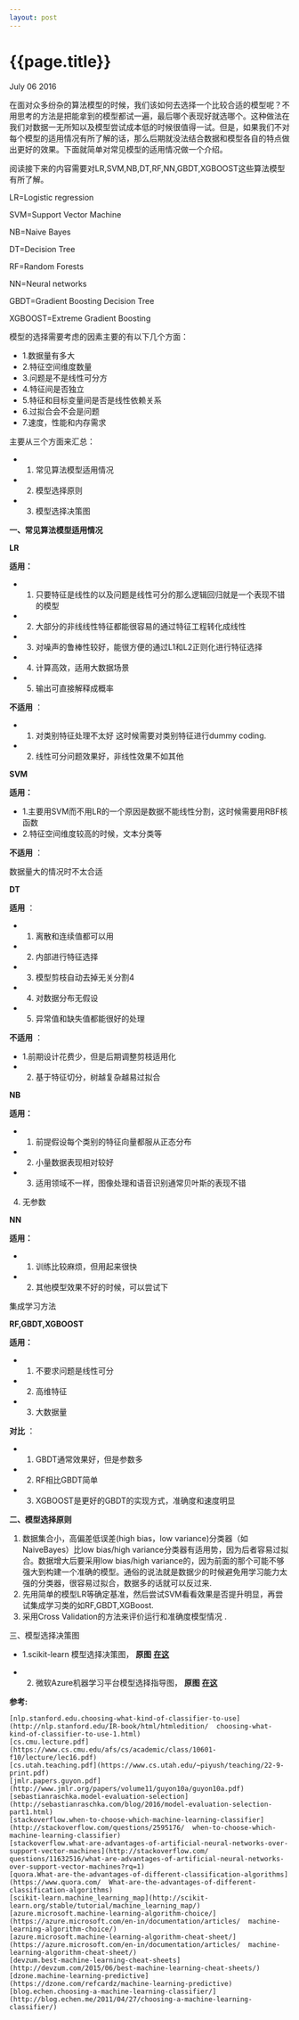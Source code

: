 ```yaml
---
layout: post
---
```


{{page.title}}
=====
<p class="meta">July 06 2016</p>

在面对众多纷杂的算法模型的时候，我们该如何去选择一个比较合适的模型呢？不用思考的方法是把能拿到的模型都试一遍，最后哪个表现好就选哪个。这种做法在我们对数据一无所知以及模型尝试成本低的时候很值得一试。但是，如果我们不对每个模型的适用情况有所了解的话，那么后期就没法结合数据和模型各自的特点做出更好的效果。下面就简单对常见模型的适用情况做一个介绍。

阅读接下来的内容需要对LR,SVM,NB,DT,RF,NN,GBDT,XGBOOST这些算法模型有所了解。

LR=Logistic regression

SVM=Support Vector Machine

NB=Naive Bayes

DT=Decision Tree

RF=Random Forests

NN=Neural networks

GBDT=Gradient Boosting Decision Tree

XGBOOST=Extreme Gradient Boosting

模型的选择需要考虑的因素主要的有以下几个方面：  

 - 1.数据量有多大   
 - 2.特征空间维度数量   
 - 3.问题是不是线性可分方   
 - 4.特征间是否独立   
 - 5.特征和目标变量间是否是线性依赖关系   
 - 6.过拟合会不会是问题   
 - 7.速度，性能和内存需求   

主要从三个方面来汇总：

 - 1. 常见算法模型适用情况
 - 2. 模型选择原则
 - 3. 模型选择决策图

**一、常见算法模型适用情况**

**LR**

**适用：**

 - 1. 只要特征是线性的以及问题是线性可分的那么逻辑回归就是一个表现不错的模型   
 - 2. 大部分的非线线性特征都能很容易的通过特征工程转化成线性   
 - 3. 对噪声的鲁棒性较好，能很方便的通过L1和L2正则化进行特征选择   
 - 4. 计算高效，适用大数据场景   
 - 5. 输出可直接解释成概率   

**不适用** ：

 - 1. 对类别特征处理不太好 这时候需要对类别特征进行dummy coding.   
 - 2. 线性可分问题效果好，非线性效果不如其他   

**SVM**

**适用：**

 - 1.主要用SVM而不用LR的一个原因是数据不能线性分割，这时候需要用RBF核函数   
 - 2.特征空间维度较高的时候，文本分类等   

**不适用** ：

数据量大的情况时不太合适

**DT**

**适用** ：

 - 1. 离散和连续值都可以用   
 - 2. 内部进行特征选择   
 - 3. 模型剪枝自动去掉无关分割4   
 - 4. 对数据分布无假设   
 - 5. 异常值和缺失值都能很好的处理   

**不适用** ：

 - 1.前期设计花费少，但是后期调整剪枝适用化  
 - 2. 基于特征切分，树越复杂越易过拟合  

**NB**

**适用：**

 - 1. 前提假设每个类别的特征向量都服从正态分布
 - 2. 小量数据表现相对较好
 - 3. 适用领域不一样，图像处理和语音识别通常贝叶斯的表现不错

4. 无参数

**NN**

**适用：**

 - 1. 训练比较麻烦，但用起来很快
 - 2. 其他模型效果不好的时候，可以尝试下

集成学习方法

**RF,GBDT,XGBOOST**

**适用：**

 - 1. 不要求问题是线性可分   
 - 2. 高维特征   
 - 3. 大数据量   

**对比** ：

 - 1. GBDT通常效果好，但是参数多   
 - 2. RF相比GBDT简单   
 - 3. XGBOOST是更好的GBDT的实现方式，准确度和速度明显   

**二、模型选择原则**

1. 数据集合小，高偏差低误差(high bias，low variance)分类器（如NaiveBayes）比low bias/high variance分类器有适用势，因为后者容易过拟合。数据增大后要采用low bias/high variance的，因为前面的那个可能不够强大到构建一个准确的模型。通俗的说法就是数据少的时候避免用学习能力太强的分类器，很容易过拟合，数据多的话就可以反过来.  
2. 先用简单的模型LR等确定基准，然后尝试SVM看看效果是否提升明显，再尝试集成学习类的如RF,GBDT,XGBoost.  
3. 采用Cross Validation的方法来评价运行和准确度模型情况 .

三、模型选择决策图

 - 1.scikit-learn 模型选择决策图， **原图** [**在这**](http://scikit-learn.org/stable/tutorial/machine_learning_map/)

 - 2. 微软Azure机器学习平台模型选择指导图， **原图** [**在这**](https://azure.microsoft.com/en-in/documentation/articles/machine-learning-algorithm-cheat-sheet/)

**参考:**

	[nlp.stanford.edu.choosing-what-kind-of-classifier-to-use](http://nlp.stanford.edu/IR-book/html/htmledition/  choosing-what-kind-of-classifier-to-use-1.html)
	[cs.cmu.lecture.pdf](https://www.cs.cmu.edu/afs/cs/academic/class/10601-f10/lecture/lec16.pdf)  
	[cs.utah.teaching.pdf](https://www.cs.utah.edu/~piyush/teaching/22-9-print.pdf)  
	[jmlr.papers.guyon.pdf](http://www.jmlr.org/papers/volume11/guyon10a/guyon10a.pdf)  
	[sebastianraschka.model-evaluation-selection](http://sebastianraschka.com/blog/2016/model-evaluation-selection-part1.html)  
	[stackoverflow.when-to-choose-which-machine-learning-classifier](http://stackoverflow.com/questions/2595176/  when-to-choose-which-machine-learning-classifier)
	[stackoverflow.what-are-advantages-of-artificial-neural-networks-over-support-vector-machines](http://stackoverflow.com/  questions/11632516/what-are-advantages-of-artificial-neural-networks-over-support-vector-machines?rq=1)
	[quora.What-are-the-advantages-of-different-classification-algorithms](https://www.quora.com/  What-are-the-advantages-of-different-classification-algorithms)
	[scikit-learn.machine_learning_map](http://scikit-learn.org/stable/tutorial/machine_learning_map/)  
	[azure.microsoft.machine-learning-algorithm-choice/](https://azure.microsoft.com/en-in/documentation/articles/  machine-learning-algorithm-choice/)
	[azure.microsoft.machine-learning-algorithm-cheat-sheet/](https://azure.microsoft.com/en-in/documentation/articles/  machine-learning-algorithm-cheat-sheet/)
	[devzum.best-machine-learning-cheat-sheets](http://devzum.com/2015/06/best-machine-learning-cheat-sheets/)  
	[dzone.machine-learning-predictive](https://dzone.com/refcardz/machine-learning-predictive)  
	[blog.echen.choosing-a-machine-learning-classifier/](http://blog.echen.me/2011/04/27/choosing-a-machine-learning-classifier/)  
